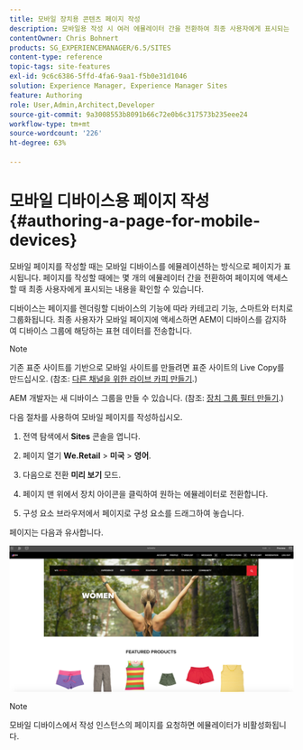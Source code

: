 ```yaml
---
title: 모바일 장치용 콘텐츠 페이지 작성
description: 모바일용 작성 시 여러 에뮬레이터 간을 전환하여 최종 사용자에게 표시되는 내용을 확인할 수 있습니다.
contentOwner: Chris Bohnert
products: SG_EXPERIENCEMANAGER/6.5/SITES
content-type: reference
topic-tags: site-features
exl-id: 9c6c6386-5ffd-4fa6-9aa1-f5b0e31d1046
solution: Experience Manager, Experience Manager Sites
feature: Authoring
role: User,Admin,Architect,Developer
source-git-commit: 9a3008553b8091b66c72e0b6c317573b235eee24
workflow-type: tm+mt
source-wordcount: '226'
ht-degree: 63%

---
```


# 모바일 디바이스용 페이지 작성{#authoring-a-page-for-mobile-devices}

모바일 페이지를 작성할 때는 모바일 디바이스를 에뮬레이션하는 방식으로 페이지가 표시됩니다. 페이지를 작성할 때에는 몇 개의 에뮬레이터 간을 전환하여 페이지에 액세스할 때 최종 사용자에게 표시되는 내용을 확인할 수 있습니다.

디바이스는 페이지를 렌더링할 디바이스의 기능에 따라 카테고리 기능, 스마트와 터치로 그룹화됩니다. 최종 사용자가 모바일 페이지에 액세스하면 AEM이 디바이스를 감지하여 디바이스 그룹에 해당하는 표현 데이터를 전송합니다.

>[!NOTE]
>
>기존 표준 사이트를 기반으로 모바일 사이트를 만들려면 표준 사이트의 Live Copy를 만드십시오. (참조: [다른 채널을 위한 라이브 카피 만들기](/help/sites-administering/msm-livecopy.md).)
>
>AEM 개발자는 새 디바이스 그룹을 만들 수 있습니다. (참조: [장치 그룹 필터 만들기](/help/sites-developing/groupfilters.md).)

다음 절차를 사용하여 모바일 페이지를 작성하십시오.

1. 전역 탐색에서 **Sites** 콘솔을 엽니다.
1. 페이지 열기 **We.Retail** > **미국** > **영어**.

1. 다음으로 전환 **미리 보기** 모드.
1. 페이지 맨 위에서 장치 아이콘을 클릭하여 원하는 에뮬레이터로 전환합니다.
1. 구성 요소 브라우저에서 페이지로 구성 요소를 드래그하여 놓습니다.

페이지는 다음과 유사합니다.

![mobileipademu](assets/mobileipademu.png)

>[!NOTE]
>
>모바일 디바이스에서 작성 인스턴스의 페이지를 요청하면 에뮬레이터가 비활성화됩니다.
